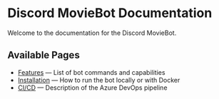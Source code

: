 # Discord MovieBot Documentation

Welcome to the documentation for the Discord MovieBot.

## Available Pages
- [Features](features.md) — List of bot commands and capabilities
- [Installation](installation.md) — How to run the bot locally or with Docker
- [CI/CD](ci_cd.md) — Description of the Azure DevOps pipeline